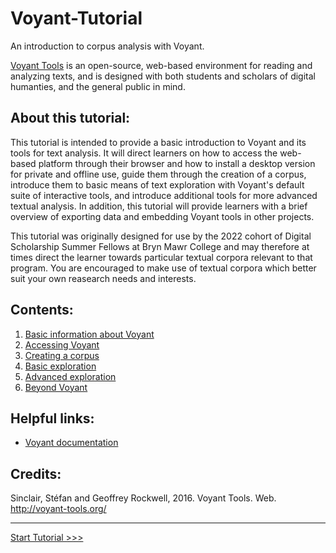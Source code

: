 # Voyant-Tutorial
An introduction to corpus analysis with Voyant.

[Voyant Tools](https://voyant-tools.org/) is an open-source, web-based environment for reading and analyzing texts, and is designed with both students and scholars of digital humanties, and the general public in mind. 

## About this tutorial:

This tutorial is intended to provide a basic introduction to Voyant and its tools for text analysis.  It will direct learners on how to access the web-based platform through their browser and how to install a desktop version for private and offline use, guide them through the creation of a corpus, introduce them to basic means of text exploration with Voyant's default suite of interactive tools, and introduce additional tools for more advanced textual analysis. In addition, this tutorial will provide learners with a brief overview of exporting data and embedding Voyant tools in other projects.

This tutorial was originally designed for use by the 2022 cohort of Digital Scholarship Summer Fellows at Bryn Mawr College and may therefore at times direct the learner towards particular textual corpora relevant to that program.  You are encouraged to make use of textual corpora which better suit your own reasearch needs and interests. 

## Contents:
1. [Basic information about Voyant](topics/1-basic.md)
2. [Accessing Voyant](topics/2-install.md)
3. [Creating a corpus](topics/3-corpus.md)
4. [Basic exploration](topics/4-defaults.md)
5. [Advanced exploration](topics/5-advanced.md)
6. [Beyond Voyant](topics/6-beyond.md)

## Helpful links:
- [Voyant documentation](https://voyant-tools.org/docs/#!/guide)

## Credits:
Sinclair, Stéfan and Geoffrey Rockwell, 2016. Voyant Tools. Web. http://voyant-tools.org/

---

[Start Tutorial >>>](1-basic.md)
